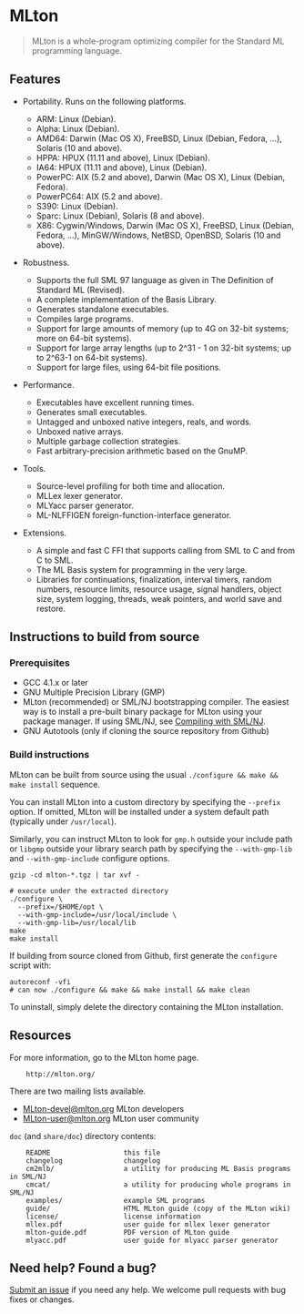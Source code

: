 # MLton

> MLton is a whole-program optimizing compiler for the Standard ML
> programming language.

## Features

  + Portability. Runs on the following platforms.

    - ARM: Linux (Debian).
    - Alpha: Linux (Debian).
    - AMD64: Darwin (Mac OS X), FreeBSD, Linux (Debian, Fedora, ...),
        Solaris (10 and above).
    - HPPA: HPUX (11.11 and above), Linux (Debian).
    - IA64: HPUX (11.11 and above), Linux (Debian).
    - PowerPC: AIX (5.2 and above), Darwin (Mac OS X), Linux (Debian,
        Fedora).
    - PowerPC64: AIX (5.2 and above).
    - S390: Linux (Debian).
    - Sparc: Linux (Debian), Solaris (8 and above).
    - X86: Cygwin/Windows, Darwin (Mac OS X), FreeBSD, Linux (Debian,
        Fedora, ...), MinGW/Windows, NetBSD, OpenBSD, Solaris (10 and
        above).

  + Robustness.

    - Supports the full SML 97 language as given in The Definition 
        of Standard ML (Revised).
    - A complete implementation of the Basis Library.
    - Generates standalone executables.
    - Compiles large programs.
    - Support for large amounts of memory (up to 4G on 32-bit systems; 
        more on 64-bit systems).
    - Support for large array lengths (up to 2^31 - 1 on 32-bit
        systems; up to 2^63-1 on 64-bit systems).
    - Support for large files, using 64-bit file positions.

  + Performance.

    - Executables have excellent running times.
    - Generates small executables.
    - Untagged and unboxed native integers, reals, and words.
    - Unboxed native arrays.
    - Multiple garbage collection strategies.
    - Fast arbitrary-precision arithmetic based on the GnuMP.

  + Tools.

    - Source-level profiling for both time and allocation.
    - MLLex lexer generator.
    - MLYacc parser generator.
    - ML-NLFFIGEN foreign-function-interface generator.

  + Extensions.

    - A simple and fast C FFI that supports calling from SML to C and 
        from C to SML.
    - The ML Basis system for programming in the very large.
    - Libraries for continuations, finalization, interval timers,
        random numbers, resource limits, resource usage, signal
        handlers, object size, system logging, threads, weak pointers,
        and world save and restore.

## Instructions to build from source

### Prerequisites

 - GCC 4.1.x or later
 - GNU Multiple Precision Library (GMP)
 - MLton (recommended) or SML/NJ bootstrapping compiler. 
     The easiest way is to install a pre-built binary package for MLton 
     using your package manager. If using SML/NJ, see
     [Compiling with SML/NJ](http://mlton.org/SelfCompiling).
 - GNU Autotools (only if cloning the source repository from Github)

### Build instructions

MLton can be built from source using the usual `./configure && make && make install` 
sequence.

You can install MLton into a custom directory by specifying the `--prefix`
option. If omitted, MLton will be installed under a system default path
(typically under `/usr/local`).

Similarly, you can instruct MLton to look for `gmp.h` outside your include
path or `libgmp` outside your library search path by specifying the 
`--with-gmp-lib` and `--with-gmp-include` configure options.

```shell
gzip -cd mlton-*.tgz | tar xvf -

# execute under the extracted directory
./configure \
  --prefix=/$HOME/opt \
  --with-gmp-include=/usr/local/include \
  --with-gmp-lib=/usr/local/lib
make
make install
```

If building from source cloned from Github, first generate the `configure`
script with:
```shell
autoreconf -vfi
# can now ./configure && make && make install && make clean
```

To uninstall, simply delete the directory containing the MLton installation.


## Resources

For more information, go to the MLton home page. 

        http://mlton.org/

There are two mailing lists available.

 * MLton-devel@mlton.org  MLton developers
 * MLton-user@mlton.org   MLton user community 

`doc` (and `share/doc`) directory contents:

        README                  this file
        changelog               changelog
        cm2mlb/                 a utility for producing ML Basis programs in SML/NJ
        cmcat/                  a utility for producing whole programs in SML/NJ
        examples/               example SML programs
        guide/                  HTML MLton guide (copy of the MLton wiki)
        license/                license information
        mllex.pdf               user guide for mllex lexer generator
        mlton-guide.pdf         PDF version of MLton guide
        mlyacc.pdf              user guide for mlyacc parser generator


## Need help? Found a bug?

[Submit an issue](https://github.com/MLton/mlton/issues)
if you need any help. We welcome pull requests with bug fixes or changes.
